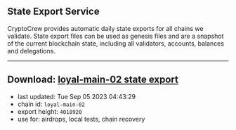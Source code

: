 ## State Export Service
CryptoCrew provides automatic daily state exports for all chains we validate. State export files can be used as genesis files and are a snapshot of the current blockchain state, including all validators, accounts, balances and delegations.

---
**Download: [loyal-main-02 state export](https://dl.ccvalidators.com/SERVICE/loyal/loyal-main-02_export_4018920.json)**
---

- last updated: Tue Sep 05 2023 04:43:29
- chain id: `loyal-main-02`
- export height: `4018920`
- use for: airdrops, local tests, chain recovery
